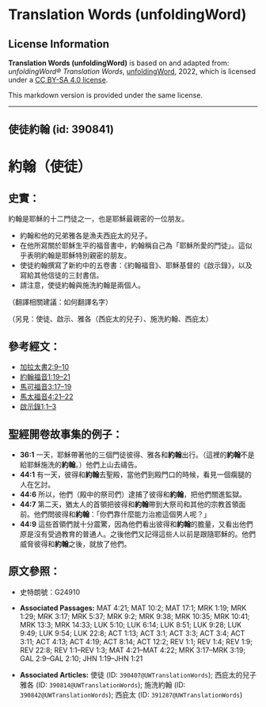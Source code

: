 # Translation Words (unfoldingWord)

## License Information

**Translation Words (unfoldingWord)** is based on and adapted from: _unfoldingWord® Translation Words_, [unfoldingWord](https://unfoldingword.org/utw), 2022, which is licensed under a [CC BY-SA 4.0 license](https://creativecommons.org/licenses/by-sa/4.0/legalcode.en).

This markdown version is provided under the same license.



--------------------------------

## 使徒約翰 (id: 390841)

約翰（使徒）
======

史實：
---

約翰是耶穌的十二門徒之一，也是耶穌最親密的一位朋友。

* 約翰和他的兄弟雅各是漁夫西庇太的兒子。
* 在他所寫關於耶穌生平的福音書中，約翰稱自己為「耶穌所愛的門徒」。這似乎表明約翰是耶穌特別親密的朋友。
* 使徒約翰撰寫了新約中的五卷書：《約翰福音》、耶穌基督的《啟示錄》，以及寫給其他信徒的三封書信。
* 請注意，使徒約翰與施洗約翰是兩個人。

（翻譯相關建議：如何翻譯名字）

（另見：使徒、啟示、雅各（西庇太的兒子）、施洗約翰、西庇太）

參考經文：
-----

* [加拉太書2:9–10](https://ref.ly/Gal2:9-Gal2:10)
* [約翰福音1:19–21](https://ref.ly/John1:19-John1:21)
* [馬可福音3:17–19](https://ref.ly/Mark3:17-Mark3:19)
* [馬太福音4:21–22](https://ref.ly/Matt4:21-Matt4:22)
* [啟示錄1:1–3](https://ref.ly/Rev1:1-Rev1:3)

聖經開卷故事集的例子：
-----------

* **36:1** 一天，耶穌帶著他的三個門徒彼得、雅各和**約翰**出行。（這裡的**約翰**不是給耶穌施洗的**約翰**。）他們上山去禱告。
* **44:1** 有一天，彼得和**約翰**去聖殿，當他們到殿門口的時候，看見一個瘸腿的人在乞討。
* **44:6** 所以，他們（殿中的祭司們）逮捕了彼得和**約翰**，把他們關進監獄。
* **44:7** 第二天，猶太人的首領把彼得和**約翰**帶到大祭司和其他的宗教首領面前。他們問彼得和**約翰**：「你們靠什麼能力治癒這個男人呢？」
* **44:9** 這些首領們就十分震驚，因為他們看出彼得和**約翰**的膽量，又看出他們原是沒有受過教育的普通人。之後他們又記得這些人以前是跟隨耶穌的。他們威脅彼得和**約翰**之後，就放了他們。

原文參照：
-----

* 史特朗號：G24910

* **Associated Passages:** MAT 4:21; MAT 10:2; MAT 17:1; MRK 1:19; MRK 1:29; MRK 3:17; MRK 5:37; MRK 9:2; MRK 9:38; MRK 10:35; MRK 10:41; MRK 13:3; MRK 14:33; LUK 5:10; LUK 6:14; LUK 8:51; LUK 9:28; LUK 9:49; LUK 9:54; LUK 22:8; ACT 1:13; ACT 3:1; ACT 3:3; ACT 3:4; ACT 3:11; ACT 4:13; ACT 4:19; ACT 8:14; ACT 12:2; REV 1:1; REV 1:4; REV 1:9; REV 22:8; REV 1:1–REV 1:3; MAT 4:21–MAT 4:22; MRK 3:17–MRK 3:19; GAL 2:9–GAL 2:10; JHN 1:19–JHN 1:21
* **Associated Articles:** 使徒 (ID: `390407@UWTranslationWords`); 西庇太的兒子雅各 (ID: `390814@UWTranslationWords`); 施洗約翰 (ID: `390842@UWTranslationWords`); 西庇太 (ID: `391287@UWTranslationWords`)

